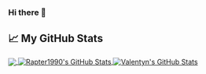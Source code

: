 ### Hi there 👋

<!--
**javadev/javadev** is a ✨ _special_ ✨ repository because its `README.md` (this file) appears on your GitHub profile.

Here are some ideas to get you started:

- 🔭 I’m currently working on ...
- 🌱 I’m currently learning ...
- 👯 I’m looking to collaborate on ...
- 🤔 I’m looking for help with ...
- 💬 Ask me about ...
- 📫 How to reach me: ...
- 😄 Pronouns: ...
- ⚡ Fun fact: ...
-->

## &#x1f4c8; My GitHub Stats

<a href="https://github.com/javadev">
  <img align="center" src="https://github-readme-stats.vercel.app/api/top-langs/?username=javadev&title_color=ffffff&text_color=c9cacc&icon_color=2bbc8a&bg_color=1d1f21" />
</a>

<a href="https://github.com/javadev">
  <img align="center" src="https://github-readme-stats.vercel.app/api?username=javadev&show_icons=true&line_height=27&count_private=true&title_color=ffffff&text_color=c9cacc&icon_color=2bbc8a&bg_color=1d1f21" alt="Rapter1990's GitHub Stats" />
</a>


<a href="https://github.com/javadev">
  <img align="center" src="https://github-readme-streak-stats.herokuapp.com/?user=javadev&theme=dark" alt="Valentyn's GitHub Stats" />
</a>
